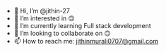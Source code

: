 - 👋 Hi, I’m @jithin-27
- 👀 I’m interested in 🙃
- 🌱 I’m currently learning Full stack development
- 💞️ I’m looking to collaborate on 🙃
- 📫 How to reach me: jithinmurali0707@gmail.com

<!---
jithin-27/jithin-27 is a ✨ special ✨ repository because its `README.md` (this file) appears on your GitHub profile.
You can click the Preview link to take a look at your changes.
--->
